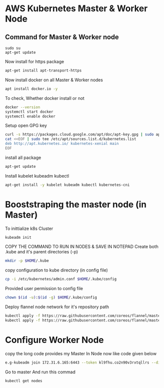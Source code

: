 # AWS Kubernetes Master & Worker Node 
## Command for Master & Worker node
```
sudo su
apt-get update
```
Now install for https package
```sh
apt-get install apt-transport-https
```
Now install docker on all Master & Worker nodes
```sh
apt install docker.io -y
```
To check, Whether docker install or not
```sh
docker --version
systemctl start docker 
systemctl enable docker
```
Setup open GPG key
```sh
curl -s https://packages.cloud.google.com/apt/doc/apt-key.gpg | sudo apt-key add -
cat <<EOF | sudo tee /etc/apt/sources.list.d/kubernetes.list
deb http://apt.kubernetes.io/ kubernetes-xenial main
EOF
```
install all package
```sh
apt-get update
```
Install kubelet kubeadm kubectl 
```sh
apt-get install -y kubelet kubeadm kubectl kubernetes-cni
```
# Booststraping the master node (in Master)
To inittialize k8s Cluster
```sh
kubeadm init
```
COPY THE COMMAND TO RUN IN NODES & SAVE IN NOTEPAD
Create both .kube and it's parent directories (-p)
```sh
mkdir -p $HOME/.kube
```
copy configuration to kube directory (in config file)
```sh
cp -i /etc/kubernetes/admin.conf $HOME/.kube/config
```
Provided user permission to config file
```sh
chown $(id -u):$(id -g) $HOME/.kube/config
```
Deploy flannel node network for it's repository path 
```sh
kubectl apply -f https://raw.githubusercontent.com/coreos/flannel/master/Documentation/kube-flannel.yml
kubectl apply -f https://raw.githubusercontent.com/coreos/flannel/master/Documentation/k8s-manifests/kube-flannel-rbac.yml
```

# Configure Worker Node 
copy the long code provides my Master In Node now like code given below
```sh
e.g-kubeadm join 172.31.6.165:6443 --token kl9fhu.co2n90v3rxtqllrs --discovery-token-ca-cert-hash sha256:b0f8003d23dbf445..............
```
Go to master And run this commad 
```sh
kubectl get nodes
```

